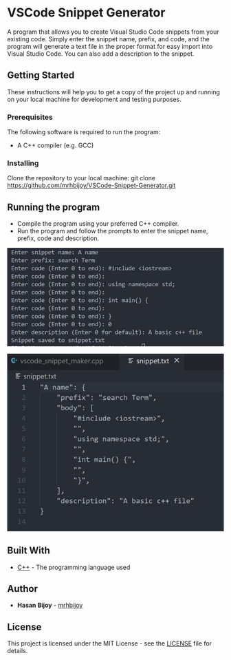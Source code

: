 # VSCode Snippet Generator

A program that allows you to create Visual Studio Code snippets from your existing code. Simply enter the snippet name, prefix, and code, and the program will generate a text file in the proper format for easy import into Visual Studio Code. You can also add a description to the snippet.

## Getting Started

These instructions will help you to get a copy of the project up and running on your local machine for development and testing purposes.

### Prerequisites

The following software is required to run the program:
- A C++ compiler (e.g. GCC)

### Installing

Clone the repository to your local machine:
git clone https://github.com/mrhbijoy/VSCode-Snippet-Generator.git

## Running the program

- Compile the program using your preferred C++ compiler.
- Run the program and follow the prompts to enter the snippet name, prefix, code and description.

![Snippet Input](https://github.com/mrhbijoy/VSCode-Snippet-Generator/blob/7d5ec7bb9169413e32a74fc21cae41a614f53db4/images/1.png.png)

![Snippet Input](https://github.com/mrhbijoy/VSCode-Snippet-Generator/blob/7d5ec7bb9169413e32a74fc21cae41a614f53db4/images/2.png.png)




## Built With

* [C++](https://en.wikipedia.org/wiki/C%2B%2B) - The programming language used

## Author

* **Hasan Bijoy** - [mrhbijoy](https://github.com/mrhbijoy)

## License

This project is licensed under the MIT License - see the [LICENSE](LICENSE) file for details.

